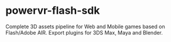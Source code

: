 # powervr-flash-sdk
Complete 3D assets pipeline for Web and Mobile games based on Flash/Adobe AIR. Export plugins for 3DS Max, Maya and Blender.
